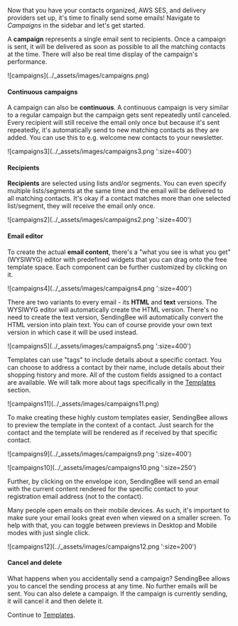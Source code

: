 Now that you have your contacts organized, AWS SES, and delivery providers
set up, it's time to finally send some emails! Navigate to *Campaigns* in the
sidebar and let's get started.

A **campaign** represents a single email sent to recipients. Once a campaign
is sent, it will be delivered as soon as possible to all the matching
contacts at the time. There will also be real time display of the campaign's
performance.

<p class="centered">
  ![campaigns](../_assets/images/campaigns.png)
</p>

#### Continuous campaigns

A campaign can also be **continuous**. A continuous campaign is very similar
to a regular campaign but the campaign gets sent repeatedly until canceled.
Every recipient will still receive the email only once but because it's sent
repeatedly, it's automatically send to new matching contacts as they are
added. You can use this to e.g. welcome new contacts to your newsletter.

<p class="centered">
  ![campaigns3](../_assets/images/campaigns3.png ':size=400')
</p>

#### Recipients

**Recipients** are selected using lists and/or segments. You can even specify
multiple lists/segments at the same time and the email will be delivered to
all matching contacts. It's okay if a contact matches more than one selected
list/segment, they will receive the email only once.

<p class="centered">
  ![campaigns2](../_assets/images/campaigns2.png ':size=400')
</p>

#### Email editor

To create the actual **email content**, there's a "what you see is what you
get" (WYSIWYG) editor with predefined widgets that you can drag onto the free
template space. Each component can be further customized by clicking on it.

<p class="centered">
  ![campaigns4](../_assets/images/campaigns4.png ':size=400')
</p>

There are two variants to every email - its **HTML** and **text** versions.
The WYSIWYG editor will automatically create the HTML version. There's no
need to create the text version, SendingBee will automatically convert the
HTML version into plain text. You can of course provide your own text version
in which case it will be used instead.

<p class="centered">
  ![campaigns5](../_assets/images/campaigns5.png ':size=400')
</p>

Templates can use "tags" to include details about a specific contact. You can
choose to address a contact by their name, include details about their
shopping history and more. All of the custom fields assigned to a contact are
available. We will talk more about tags specifically in the
[Templates](/templates.md) section.

<p class="centered">
  ![campaigns11](../_assets/images/campaigns11.png)
</p>

To make creating these highly custom templates easier, SendingBee allows to
preview the template in the context of a contact. Just search for the contact
and the template will be rendered as if received by that specific contact.

<p class="centered">
  ![campaigns9](../_assets/images/campaigns9.png ':size=400')
</p>
<p class="centered">
  ![campaigns10](../_assets/images/campaigns10.png ':size=250')
</p>

Further, by clicking on the envelope icon, SendingBee will send an email with
the current content rendered for the specific contact to your registration
email address (not to the contact).

Many people open emails on their mobile devices. As such, it's important to
make sure your email looks great even when viewed on a smaller screen. To
help with that, you can toggle between previews in Desktop and Mobile modes
with just single click.

<p class="centered">
  ![campaigns12](../_assets/images/campaigns12.png ':size=200')
</p>

#### Cancel and delete

What happens when you accidentally send a campaign? SendingBee allows you to
cancel the sending process at any time. No further emails will be sent. You
can also delete a campaign. If the campaign is currently sending, it will
cancel it and then delete it.

Continue to [Templates](/templates.md).

